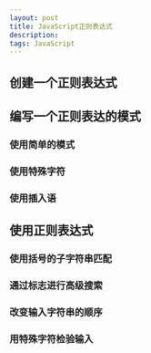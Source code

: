 ```yaml
---
layout: post
title: JavaScript正则表达式
description: 
tags: JavaScript
---
```


## 创建一个正则表达式



## 编写一个正则表达的模式

### 使用简单的模式

### 使用特殊字符

### 使用插入语



## 使用正则表达式

### 使用括号的子字符串匹配

### 通过标志进行高级搜索

### 改变输入字符串的顺序

### 用特殊字符检验输入



